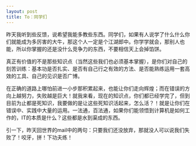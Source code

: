 ```yaml
---
layout: post
title: To：同学们
---
```

昨天我听到些反馈，说希望我能多教些东西。同学们，如果有人说学了什么什么你们就能成为多厉害的大牛，那这个人一定是个江湖郎中。你学学就会，那别人也能，所以你掌握的还是没什么竞争力的东西，不要相信天上会掉馅饼。

真正有价值的不是那些知识点（当然这些我们也必须基本掌握），是你们对自己的刻苦训练：基本功是否扎实、是否有自己行之有效的方法、是否能熟练运用一套高效的工具、自己的见识是否广博。

在正确的道路上哪怕前进一小步那积累起来，也能让你们走向辉煌；而在错误的方向上越努力，失败越是巨大！就我来看，现在的知识点，你们都已经学完了，但到目前为止都是死知识，我要做的是让这些死知识活起来，怎么活？！就是让你们在错误中、实践中大量的运用。一法通，百法通，如果你们能领悟到计算机是如何工作的，IT的本质是什么？这些都是水到渠成的东西。

引一下，昨天回世界的mail中的两句：只要我们还没放弃，那就没人可以说我们失败了！咬牙，拼！下功夫练！